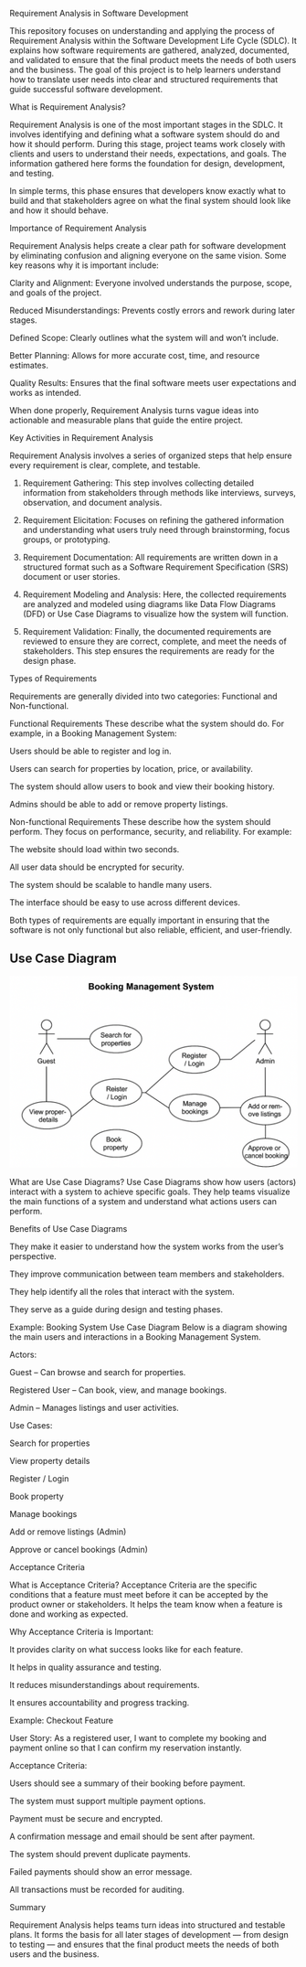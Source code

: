 Requirement Analysis in Software Development

This repository focuses on understanding and applying the process of Requirement Analysis within the Software Development Life Cycle (SDLC). It explains how software requirements are gathered, analyzed, documented, and validated to ensure that the final product meets the needs of both users and the business. The goal of this project is to help learners understand how to translate user needs into clear and structured requirements that guide successful software development.

What is Requirement Analysis?

Requirement Analysis is one of the most important stages in the SDLC. It involves identifying and defining what a software system should do and how it should perform. During this stage, project teams work closely with clients and users to understand their needs, expectations, and goals. The information gathered here forms the foundation for design, development, and testing.

In simple terms, this phase ensures that developers know exactly what to build and that stakeholders agree on what the final system should look like and how it should behave.

Importance of Requirement Analysis

Requirement Analysis helps create a clear path for software development by eliminating confusion and aligning everyone on the same vision. Some key reasons why it is important include:

Clarity and Alignment: Everyone involved understands the purpose, scope, and goals of the project.

Reduced Misunderstandings: Prevents costly errors and rework during later stages.

Defined Scope: Clearly outlines what the system will and won’t include.

Better Planning: Allows for more accurate cost, time, and resource estimates.

Quality Results: Ensures that the final software meets user expectations and works as intended.

When done properly, Requirement Analysis turns vague ideas into actionable and measurable plans that guide the entire project.

Key Activities in Requirement Analysis

Requirement Analysis involves a series of organized steps that help ensure every requirement is clear, complete, and testable.

1. Requirement Gathering:
This step involves collecting detailed information from stakeholders through methods like interviews, surveys, observation, and document analysis.

2. Requirement Elicitation:
Focuses on refining the gathered information and understanding what users truly need through brainstorming, focus groups, or prototyping.

3. Requirement Documentation:
All requirements are written down in a structured format such as a Software Requirement Specification (SRS) document or user stories.

4. Requirement Modeling and Analysis:
Here, the collected requirements are analyzed and modeled using diagrams like Data Flow Diagrams (DFD) or Use Case Diagrams to visualize how the system will function.

5. Requirement Validation:
Finally, the documented requirements are reviewed to ensure they are correct, complete, and meet the needs of stakeholders. This step ensures the requirements are ready for the design phase.

Types of Requirements

Requirements are generally divided into two categories: Functional and Non-functional.

Functional Requirements
These describe what the system should do. For example, in a Booking Management System:

Users should be able to register and log in.

Users can search for properties by location, price, or availability.

The system should allow users to book and view their booking history.

Admins should be able to add or remove property listings.

Non-functional Requirements
These describe how the system should perform. They focus on performance, security, and reliability. For example:

The website should load within two seconds.

All user data should be encrypted for security.

The system should be scalable to handle many users.

The interface should be easy to use across different devices.

Both types of requirements are equally important in ensuring that the software is not only functional but also reliable, efficient, and user-friendly.

## Use Case Diagram
![Use Case Diagram](./alx-booking-uc.png)

What are Use Case Diagrams?
Use Case Diagrams show how users (actors) interact with a system to achieve specific goals. They help teams visualize the main functions of a system and understand what actions users can perform.

Benefits of Use Case Diagrams

They make it easier to understand how the system works from the user’s perspective.

They improve communication between team members and stakeholders.

They help identify all the roles that interact with the system.

They serve as a guide during design and testing phases.

Example: Booking System Use Case Diagram
Below is a diagram showing the main users and interactions in a Booking Management System.

Actors:

Guest – Can browse and search for properties.

Registered User – Can book, view, and manage bookings.

Admin – Manages listings and user activities.

Use Cases:

Search for properties

View property details

Register / Login

Book property

Manage bookings

Add or remove listings (Admin)

Approve or cancel bookings (Admin)

Acceptance Criteria

What is Acceptance Criteria?
Acceptance Criteria are the specific conditions that a feature must meet before it can be accepted by the product owner or stakeholders. It helps the team know when a feature is done and working as expected.

Why Acceptance Criteria is Important:

It provides clarity on what success looks like for each feature.

It helps in quality assurance and testing.

It reduces misunderstandings about requirements.

It ensures accountability and progress tracking.

Example: Checkout Feature

User Story:
As a registered user, I want to complete my booking and payment online so that I can confirm my reservation instantly.

Acceptance Criteria:

Users should see a summary of their booking before payment.

The system must support multiple payment options.

Payment must be secure and encrypted.

A confirmation message and email should be sent after payment.

The system should prevent duplicate payments.

Failed payments should show an error message.

All transactions must be recorded for auditing.

Summary

Requirement Analysis helps teams turn ideas into structured and testable plans. It forms the basis for all later stages of development — from design to testing — and ensures that the final product meets the needs of both users and the business.
